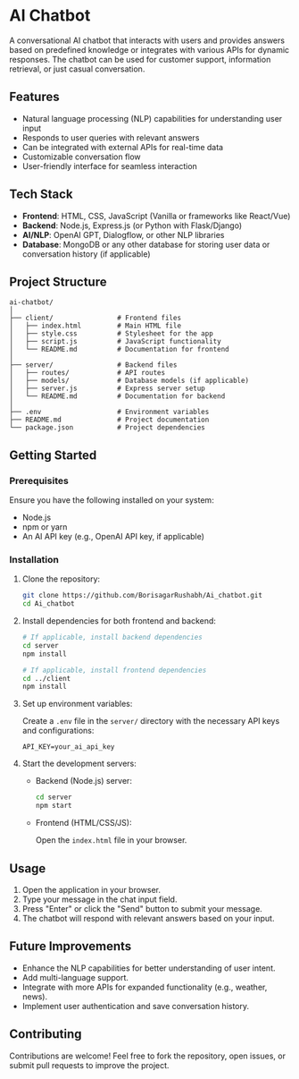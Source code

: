 # AI Chatbot

A conversational AI chatbot that interacts with users and provides answers based on predefined knowledge or integrates with various APIs for dynamic responses. The chatbot can be used for customer support, information retrieval, or just casual conversation.

## Features

- Natural language processing (NLP) capabilities for understanding user input
- Responds to user queries with relevant answers
- Can be integrated with external APIs for real-time data
- Customizable conversation flow
- User-friendly interface for seamless interaction

## Tech Stack

- **Frontend**: HTML, CSS, JavaScript (Vanilla or frameworks like React/Vue)
- **Backend**: Node.js, Express.js (or Python with Flask/Django)
- **AI/NLP**: OpenAI GPT, Dialogflow, or other NLP libraries
- **Database**: MongoDB or any other database for storing user data or conversation history (if applicable)

## Project Structure

```
ai-chatbot/
│
├── client/                # Frontend files
│   ├── index.html         # Main HTML file
│   ├── style.css          # Stylesheet for the app
│   ├── script.js          # JavaScript functionality
│   └── README.md          # Documentation for frontend
│
├── server/                # Backend files
│   ├── routes/            # API routes
│   ├── models/            # Database models (if applicable)
│   ├── server.js          # Express server setup
│   └── README.md          # Documentation for backend
│
├── .env                   # Environment variables
├── README.md              # Project documentation
└── package.json           # Project dependencies
```

## Getting Started

### Prerequisites

Ensure you have the following installed on your system:

- Node.js
- npm or yarn
- An AI API key (e.g., OpenAI API key, if applicable)

### Installation

1. Clone the repository:

   ```bash
   git clone https://github.com/BorisagarRushabh/Ai_chatbot.git
   cd Ai_chatbot
   ```

2. Install dependencies for both frontend and backend:

   ```bash
   # If applicable, install backend dependencies
   cd server
   npm install

   # If applicable, install frontend dependencies
   cd ../client
   npm install
   ```

3. Set up environment variables:

   Create a `.env` file in the `server/` directory with the necessary API keys and configurations:

   ```
   API_KEY=your_ai_api_key
   ```

4. Start the development servers:

   - Backend (Node.js) server:

     ```bash
     cd server
     npm start
     ```

   - Frontend (HTML/CSS/JS):

     Open the `index.html` file in your browser.

## Usage

1. Open the application in your browser.
2. Type your message in the chat input field.
3. Press "Enter" or click the "Send" button to submit your message.
4. The chatbot will respond with relevant answers based on your input.

## Future Improvements

- Enhance the NLP capabilities for better understanding of user intent.
- Add multi-language support.
- Integrate with more APIs for expanded functionality (e.g., weather, news).
- Implement user authentication and save conversation history.

## Contributing

Contributions are welcome! Feel free to fork the repository, open issues, or submit pull requests to improve the project.
